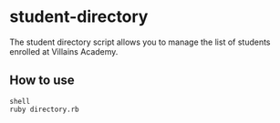 # student-directory

The student directory script allows you to manage the list of students enrolled at Villains Academy.

## How to use
```
shell
ruby directory.rb
```
